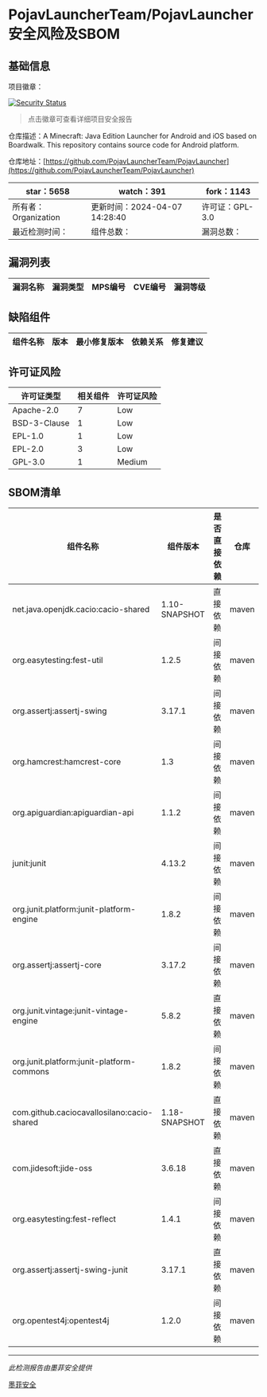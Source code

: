 # PojavLauncherTeam/PojavLauncher安全风险及SBOM

## 基础信息

项目徽章：

[![Security Status](https://www.murphysec.com/platform3/v31/badge/1777039443771518977.svg)](https://www.murphysec.com/console/report/1693323869761069056/1777039443771518977)

> 点击徽章可查看详细项目安全报告

仓库描述：A Minecraft: Java Edition Launcher for Android and iOS based on Boardwalk. This repository contains source code for Android platform.

仓库地址：[https://github.com/PojavLauncherTeam/PojavLauncher](https://github.com/PojavLauncherTeam/PojavLauncher)

| star：5658 | watch：391 | fork：1143 |
| ----------- | -------------- | ------------ |
| 所有者：Organization | 更新时间：2024-04-07 14:28:40 | 许可证：GPL-3.0 |
| 最近检测时间： | 组件总数： | 漏洞总数： |




## 漏洞列表

| 漏洞名称 | 漏洞类型 | MPS编号 | CVE编号 | 漏洞等级 |
| ------- | ------ | ------- | ------ | ----- |





## 缺陷组件

| 组件名称 | 版本 | 最小修复版本 | 依赖关系 | 修复建议 |
| -------- | ---- | ------------ | -------- | -------- |





## 许可证风险

| 许可证类型 | 相关组件 | 许可证风险 |
| ---------- | -------- | ---------- |
|Apache-2.0|7|Low|
|BSD-3-Clause|1|Low|
|EPL-1.0|1|Low|
|EPL-2.0|3|Low|
|GPL-3.0|1|Medium|




## SBOM清单

| 组件名称 | 组件版本 | 是否直接依赖 | 仓库 |
| -------- | -------- | ------------ | ---- |
|net.java.openjdk.cacio:cacio-shared|1.10-SNAPSHOT|直接依赖|maven|
|org.easytesting:fest-util|1.2.5|间接依赖|maven|
|org.assertj:assertj-swing|3.17.1|间接依赖|maven|
|org.hamcrest:hamcrest-core|1.3|间接依赖|maven|
|org.apiguardian:apiguardian-api|1.1.2|间接依赖|maven|
|junit:junit|4.13.2|间接依赖|maven|
|org.junit.platform:junit-platform-engine|1.8.2|间接依赖|maven|
|org.assertj:assertj-core|3.17.2|间接依赖|maven|
|org.junit.vintage:junit-vintage-engine|5.8.2|直接依赖|maven|
|org.junit.platform:junit-platform-commons|1.8.2|间接依赖|maven|
|com.github.caciocavallosilano:cacio-shared|1.18-SNAPSHOT|直接依赖|maven|
|com.jidesoft:jide-oss|3.6.18|直接依赖|maven|
|org.easytesting:fest-reflect|1.4.1|间接依赖|maven|
|org.assertj:assertj-swing-junit|3.17.1|直接依赖|maven|
|org.opentest4j:opentest4j|1.2.0|间接依赖|maven|


------

*此检测报告由墨菲安全提供*

[墨菲安全](www.murphysec.com)